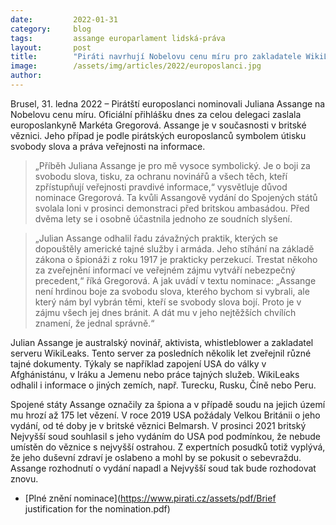 ```yaml
---
date:         2022-01-31
category:     blog
tags:         assange europarlament lidská-práva
layout:       post
title:        "Piráti navrhují Nobelovu cenu míru pro zakladatele WikiLeaks Juliana Assange"
image:        /assets/img/articles/2022/europoslanci.jpg
author:       
---
```


Brusel, 31. ledna 2022 – Pirátští europoslanci nominovali Juliana Assange na Nobelovu cenu míru. Oficiální přihlášku dnes za celou delegaci zaslala europoslankyně Markéta Gregorová. Assange je v současnosti v britské věznici. Jeho případ je podle pirátských europoslanců symbolem útisku svobody slova a práva veřejnosti na informace.

> „Příběh Juliana Assange je pro mě vysoce symbolický. Je o boji za svobodu slova, tisku, za ochranu novinářů a všech těch, kteří zpřístupňují veřejnosti pravdivé informace,“ vysvětluje důvod nominace Gregorová. Ta kvůli Assangově vydání do Spojených států svolala loni v prosinci demonstraci před britskou ambasádou. Před dvěma lety se i osobně účastnila jednoho ze soudních slyšení. 

> „Julian Assange odhalil řadu závažných praktik, kterých se dopouštěly americké tajné služby i armáda. Jeho stíhání na základě zákona o špionáži z roku 1917 je prakticky perzekucí. Trestat někoho za zveřejnění informací ve veřejném zájmu vytváří nebezpečný precedent,“ říká Gregorová. A jak uvádí v textu nominace: „Assange není hrdinou boje za svobodu slova, kterého bychom si vybrali, ale který nám byl vybrán těmi, kteří se svobody slova bojí. Proto je v zájmu všech jej dnes bránit. A dát mu v jeho nejtěžších chvílích znamení, že jednal správně.“

Julian Assange je australský novinář, aktivista, whistleblower a zakladatel serveru WikiLeaks. Tento server za posledních několik let zveřejnil různé tajné dokumenty. Týkaly se například zapojení USA do války v Afghánistánu, v Iráku a Jemenu nebo práce tajných služeb. WikiLeaks odhalil i informace o jiných zemích, např. Turecku, Rusku, Číně nebo Peru. 

Spojené státy Assange označily za špiona a v případě soudu na jejich území mu hrozí až 175 let vězení. V roce 2019 USA požádaly Velkou Británii o jeho vydání, od té doby je v britské věznici Belmarsh. V prosinci 2021 britský Nejvyšší soud souhlasil s jeho vydáním do USA pod podmínkou, že nebude umístěn do věznice s nejvyšší ostrahou. Z expertních posudků totiž vyplývá, že jeho duševní zdraví je oslabeno a mohl by se pokusit o sebevraždu. Assange rozhodnutí o vydání napadl a Nejvyšší soud tak bude rozhodovat znovu.

* [Plné znění nominace](https://www.pirati.cz/assets/pdf/Brief justification for the nomination.pdf)

